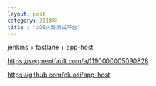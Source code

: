```yaml
---
layout: post
category: 2018年
title : "iOS内部测试平台"
---
```


 jenkins + fastlane + app-host



https://segmentfault.com/a/1190000005090828



https://github.com/pluosi/app-host